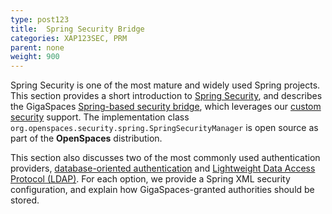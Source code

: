 ```yaml
---
type: post123
title:  Spring Security Bridge
categories: XAP123SEC, PRM
parent: none
weight: 900
---
```




Spring Security is one of the most mature and widely used Spring projects. This section provides a short introduction to [Spring Security](./introducing-spring-security.html), and describes the GigaSpaces [Spring-based security bridge](./gigaspaces-spring-based-security-bridge.html), which leverages our [custom security](./custom-security.html) support. The implementation class `org.openspaces.security.spring.SpringSecurityManager` is open source as part of the **OpenSpaces** distribution.

This section also discusses two of the most commonly used authentication providers, [database-oriented authentication](./authenticating-against-a-database.html) and [Lightweight Data Access Protocol (LDAP)](./authenticating-against-an-ldap-repository.html). For each option, we provide a Spring XML security configuration, and explain how GigaSpaces-granted authorities should be stored.




